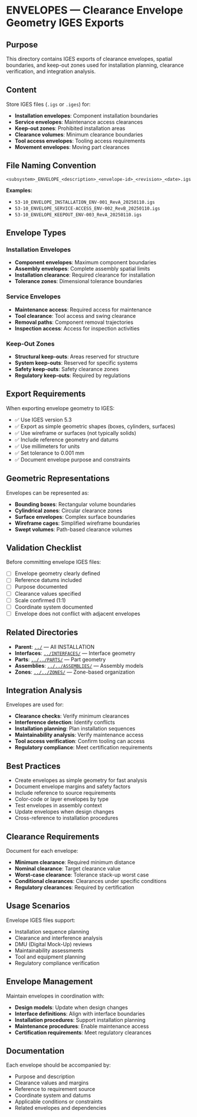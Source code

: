 # ENVELOPES — Clearance Envelope Geometry IGES Exports

## Purpose

This directory contains IGES exports of clearance envelopes, spatial boundaries, and keep-out zones used for installation planning, clearance verification, and integration analysis.

## Content

Store IGES files (`.igs` or `.iges`) for:
- **Installation envelopes**: Component installation boundaries
- **Service envelopes**: Maintenance access clearances
- **Keep-out zones**: Prohibited installation areas
- **Clearance volumes**: Minimum clearance boundaries
- **Tool access envelopes**: Tooling access requirements
- **Movement envelopes**: Moving part clearances

## File Naming Convention

```
<subsystem>_ENVELOPE_<description>_<envelope-id>_<revision>_<date>.igs
```

**Examples:**
- `53-10_ENVELOPE_INSTALLATION_ENV-001_RevA_20250110.igs`
- `53-10_ENVELOPE_SERVICE-ACCESS_ENV-002_RevB_20250110.igs`
- `53-10_ENVELOPE_KEEPOUT_ENV-003_RevA_20250110.igs`

## Envelope Types

### Installation Envelopes
- **Component envelopes**: Maximum component boundaries
- **Assembly envelopes**: Complete assembly spatial limits
- **Installation clearance**: Required clearance for installation
- **Tolerance zones**: Dimensional tolerance boundaries

### Service Envelopes
- **Maintenance access**: Required access for maintenance
- **Tool clearance**: Tool access and swing clearance
- **Removal paths**: Component removal trajectories
- **Inspection access**: Access for inspection activities

### Keep-Out Zones
- **Structural keep-outs**: Areas reserved for structure
- **System keep-outs**: Reserved for specific systems
- **Safety keep-outs**: Safety clearance zones
- **Regulatory keep-outs**: Required by regulations

## Export Requirements

When exporting envelope geometry to IGES:
- ✅ Use IGES version 5.3
- ✅ Export as simple geometric shapes (boxes, cylinders, surfaces)
- ✅ Use wireframe or surfaces (not typically solids)
- ✅ Include reference geometry and datums
- ✅ Use millimeters for units
- ✅ Set tolerance to 0.001 mm
- ✅ Document envelope purpose and constraints

## Geometric Representations

Envelopes can be represented as:
- **Bounding boxes**: Rectangular volume boundaries
- **Cylindrical zones**: Circular clearance zones
- **Surface envelopes**: Complex surface boundaries
- **Wireframe cages**: Simplified wireframe boundaries
- **Swept volumes**: Path-based clearance volumes

## Validation Checklist

Before committing envelope IGES files:
- [ ] Envelope geometry clearly defined
- [ ] Reference datums included
- [ ] Purpose documented
- [ ] Clearance values specified
- [ ] Scale confirmed (1:1)
- [ ] Coordinate system documented
- [ ] Envelope does not conflict with adjacent envelopes

## Related Directories

- **Parent**: [`../`](../) — All INSTALLATION
- **Interfaces**: [`../INTERFACES/`](../INTERFACES/) — Interface geometry
- **Parts**: [`../../PARTS/`](../../PARTS/) — Part geometry
- **Assemblies**: [`../../ASSEMBLIES/`](../../ASSEMBLIES/) — Assembly models
- **Zones**: [`../../ZONES/`](../../ZONES/) — Zone-based organization

## Integration Analysis

Envelopes are used for:
- **Clearance checks**: Verify minimum clearances
- **Interference detection**: Identify conflicts
- **Installation planning**: Plan installation sequences
- **Maintainability analysis**: Verify maintenance access
- **Tool access verification**: Confirm tooling can access
- **Regulatory compliance**: Meet certification requirements

## Best Practices

- Create envelopes as simple geometry for fast analysis
- Document envelope margins and safety factors
- Include reference to source requirements
- Color-code or layer envelopes by type
- Test envelopes in assembly context
- Update envelopes when design changes
- Cross-reference to installation procedures

## Clearance Requirements

Document for each envelope:
- **Minimum clearance**: Required minimum distance
- **Nominal clearance**: Target clearance value
- **Worst-case clearance**: Tolerance stack-up worst case
- **Conditional clearances**: Clearances under specific conditions
- **Regulatory clearances**: Required by certification

## Usage Scenarios

Envelope IGES files support:
- Installation sequence planning
- Clearance and interference analysis
- DMU (Digital Mock-Up) reviews
- Maintainability assessments
- Tool and equipment planning
- Regulatory compliance verification

## Envelope Management

Maintain envelopes in coordination with:
- **Design models**: Update when design changes
- **Interface definitions**: Align with interface boundaries
- **Installation procedures**: Support installation planning
- **Maintenance procedures**: Enable maintenance access
- **Certification requirements**: Meet regulatory clearances

## Documentation

Each envelope should be accompanied by:
- Purpose and description
- Clearance values and margins
- Reference to requirement source
- Coordinate system and datums
- Applicable conditions or constraints
- Related envelopes and dependencies
